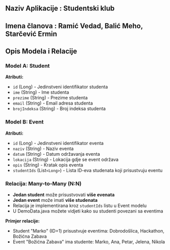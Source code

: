 ## Naziv Aplikacije : Studentski klub
## Imena članova : Ramić Vedad, Balić Meho, Starčević Ermin
## Opis Modela i Relacije

### Model A: Student

**Atributi:**

- `id` (Long) - Jedinstveni identifikator studenta
- `ime` (String) - Ime studenta
- `prezime` (String) - Prezime studenta
- `email` (String) - Email adresa studenta
- `brojIndeksa` (String) - Broj indeksa studenta


### Model B: Event

**Atributi:**

- `id` (Long) - Jedinstveni identifikator eventa
- `naziv` (String) - Naziv eventa
- `datum` (String) - Datum održavanja eventa
- `lokacija` (String) - Lokacija gdje se event održava
- `opis` (String) - Kratak opis eventa
- `studentIds` (List`<Long>`) - Lista ID-eva studenata koji prisustvuju eventu


### Relacija: Many-to-Many (N:N)

- **Jedan student** može prisustvovati **više evenata**
- **Jedan event** može imati **više studenata**
- Relacija je implementirana kroz `studentIds` listu u Event modelu
- U DemoData.java možete vidjeti kako su studenti povezani sa eventima


**Primjer relacije:**

- Student "Marko" (ID=1) prisustvuje eventima: Dobrodošlica, Hackathon, Božićna Zabava
- Event "Božićna Zabava" ima studente: Marko, Ana, Petar, Jelena, Nikola
